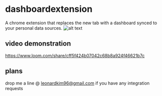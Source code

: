 # dashboardextension
A chrome extension that replaces the new tab with a dashboard synced to your personal data sources.
![alt text]("screen.png")

## video demonstration
https://www.loom.com/share/cff5f424b07042c68b8a924f46621b7c

## plans
drop me a line @ leonardkim96@gmail.com if you have any integration requests
